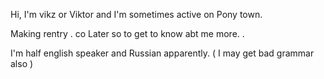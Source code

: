 Hi, I'm vikz or Viktor and I'm sometimes active on Pony town.


Making rentry . co Later so to get to know abt me more.  . 


I'm half english speaker and Russian apparently. 
( I may get bad grammar also ) 
